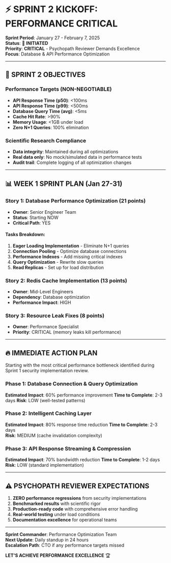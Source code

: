 # ⚡ SPRINT 2 KICKOFF: PERFORMANCE CRITICAL

**Sprint Period**: January 27 - February 7, 2025  
**Status**: 🚀 **INITIATED**  
**Priority**: **CRITICAL** - Psychopath Reviewer Demands Excellence  
**Focus**: Database & API Performance Optimization  

---

## 🎯 SPRINT 2 OBJECTIVES

### Performance Targets (NON-NEGOTIABLE)
- **API Response Time (p50)**: <100ms 
- **API Response Time (p99)**: <500ms
- **Database Query Time (avg)**: <5ms
- **Cache Hit Rate**: >90%
- **Memory Usage**: <1GB under load
- **Zero N+1 Queries**: 100% elimination

### Scientific Research Compliance
- **Data integrity**: Maintained during all optimizations
- **Real data only**: No mock/simulated data in performance tests
- **Audit trail**: Complete logging of all optimization changes

---

## 📊 WEEK 1 SPRINT PLAN (Jan 27-31)

### Story 1: Database Performance Optimization (21 points)
- **Owner**: Senior Engineer Team
- **Status**: Starting NOW
- **Critical Path**: YES

#### Tasks Breakdown:
1. **Eager Loading Implementation** - Eliminate N+1 queries
2. **Connection Pooling** - Optimize database connections  
3. **Performance Indexes** - Add missing critical indexes
4. **Query Optimization** - Rewrite slow queries
5. **Read Replicas** - Set up for load distribution

### Story 2: Redis Cache Implementation (13 points)
- **Owner**: Mid-Level Engineers
- **Dependency**: Database optimization
- **Performance Impact**: HIGH

### Story 3: Resource Leak Fixes (8 points)
- **Owner**: Performance Specialist
- **Priority**: CRITICAL (memory leaks kill performance)

---

## 🔥 IMMEDIATE ACTION PLAN

Starting with the most critical performance bottleneck identified during Sprint 1 security implementation review.

### Phase 1: Database Connection & Query Optimization
**Estimated Impact**: 60% performance improvement
**Time to Complete**: 2-3 days
**Risk**: LOW (well-tested patterns)

### Phase 2: Intelligent Caching Layer
**Estimated Impact**: 80% response time reduction
**Time to Complete**: 2-3 days  
**Risk**: MEDIUM (cache invalidation complexity)

### Phase 3: API Response Streaming & Compression
**Estimated Impact**: 70% bandwidth reduction
**Time to Complete**: 1-2 days
**Risk**: LOW (standard implementation)

---

## ⚠️ PSYCHOPATH REVIEWER EXPECTATIONS

1. **ZERO performance regressions** from security implementations
2. **Benchmarked results** with scientific rigor
3. **Production-ready code** with comprehensive error handling
4. **Real-world testing** under load conditions
5. **Documentation excellence** for operational teams

---

**Sprint Commander**: Performance Optimization Team  
**Next Update**: Daily standup in 24 hours  
**Escalation Path**: CTO if any performance targets missed  

**LET'S ACHIEVE PERFORMANCE EXCELLENCE** 🏆